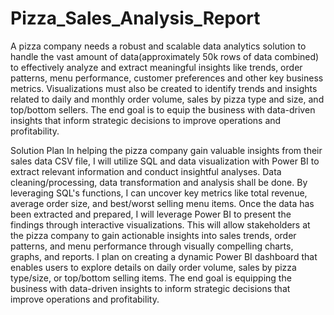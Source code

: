 # Pizza_Sales_Analysis_Report
A pizza company needs a robust and scalable data analytics solution to handle the vast amount of data(approximately 50k rows of data combined) to effectively analyze and extract meaningful insights like trends, order patterns, menu performance, customer preferences and other key business metrics. Visualizations must also be created to identify trends and insights related to daily and monthly order volume, sales by pizza type and size, and top/bottom sellers. The end goal is to equip the business with data-driven insights that inform strategic decisions to improve operations and profitability.

Solution Plan
In helping the pizza company gain valuable insights from their sales data CSV file, I will utilize SQL and data visualization with Power BI to extract relevant information and conduct insightful analyses. Data cleaning/processing, data transformation and analysis shall be done.
By leveraging SQL's functions, I can uncover key metrics like total revenue, average order size, and best/worst selling menu items.
Once the data has been extracted and prepared, I will leverage Power BI to present the findings through interactive visualizations. This will allow stakeholders at the pizza company to gain actionable insights into sales trends, order patterns, and menu performance through visually compelling charts, graphs, and reports.
I plan on creating a dynamic Power BI dashboard that enables users to explore details on daily order volume, sales by pizza type/size, or top/bottom selling items. The end goal is equipping the business with data-driven insights to inform strategic decisions that improve operations and profitability.
